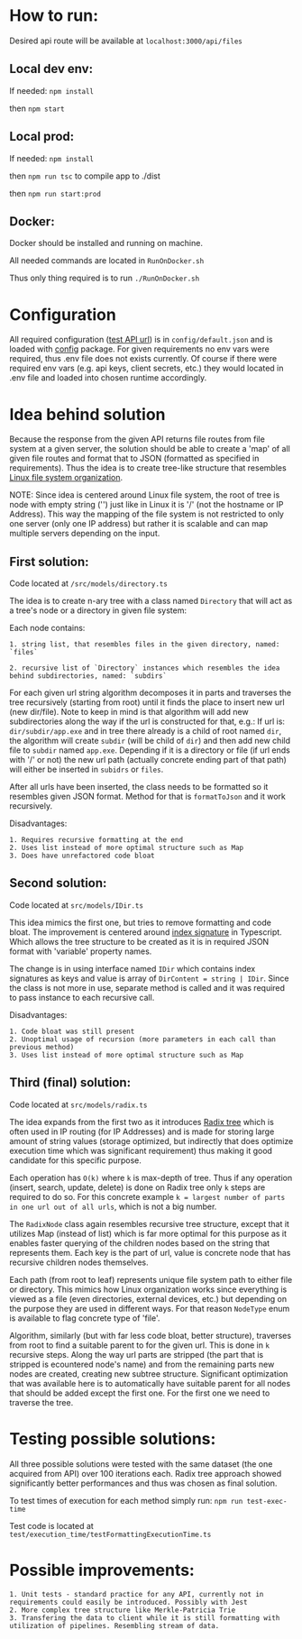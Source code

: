 # How to run:

Desired api route will be available at `localhost:3000/api/files`

## Local dev env:

If needed: `npm install`

then `npm start`


## Local prod:

If needed: `npm install`

then `npm run tsc` to compile app to ./dist

then `npm run start:prod`


## Docker:

Docker should be installed and running on machine.

All needed commands are located in `RunOnDocker.sh`

Thus only thing required is to run `./RunOnDocker.sh`

# Configuration

All required configuration ([test API url](https://rest-test-eight.vercel.app/api/test)) is in `config/default.json` and is loaded with [config](https://www.npmjs.com/package/config) package. 
For given requirements no env vars were required, thus .env file does not exists currently.
Of course if there were required env vars (e.g. api keys, client secrets, etc.) they would located in .env file and loaded into chosen runtime accordingly.

# Idea behind solution

Because the response from the given API returns file routes from file system at a given server, the solution should be able to create a 'map' of all given file routes and format that to JSON (formatted as specified in requirements).
Thus the idea is to create tree-like structure that resembles [Linux file system organization](https://medium.com/@jasurbek.go.dev/the-linux-filesystem-95673f4e3bd5).

NOTE: Since idea is centered around Linux file system, the root of tree is node with empty string ('') just like in Linux it is '/' (not the hostname or IP Address). This way the mapping of the file system is not restricted to only one server (only one IP address) but rather it is scalable and can map multiple servers depending on the input.

## First solution:

Code located at `/src/models/directory.ts`

The idea is to create n-ary tree with a class named `Directory` that will act as a tree's node or a directory in given file system:

Each node contains:

    1. string list, that resembles files in the given directory, named: `files`

    2. recursive list of `Directory` instances which resembles the idea behind subdirectories, named: `subdirs`

For each given url string algorithm decomposes it in parts and traverses the tree recursively (starting from root) until it finds the place to insert new url (new dir/file). Note to keep in mind is that algorithm will add new subdirectories along the way if the url is constructed for that, e.g.:
If url is: `dir/subdir/app.exe` and in tree there already is a child of root named `dir`, the algorithm will create `subdir` (will be child of `dir`) and then add new child file to `subdir` named `app.exe`.
Depending if it is a directory or file (if url ends with '/' or not) the new url path (actually concrete ending part of that path) will either be inserted in `subidrs` or `files`.

After all urls have been inserted, the class needs to be formatted so it resembles given JSON format. Method for that is `formatToJson` and it work recursively.

Disadvantages:
    
    1. Requires recursive formatting at the end
    2. Uses list instead of more optimal structure such as Map
    3. Does have unrefactored code bloat 

## Second solution:

Code located at `src/models/IDir.ts`

This idea mimics the first one, but tries to remove formatting and code bloat. The improvement is centered around [index signature](https://www.typescriptlang.org/docs/handbook/interfaces.html) in Typescript. Which allows the tree structure to be created as it is in required JSON format with 'variable' property names.

The change is in using interface named `IDir` which contains index signatures as keys and value is array of `DirContent = string | IDir`.
Since the class is not more in use, separate method is called and it was required to pass instance to each recursive call.

Disadvantages:
    
    1. Code bloat was still present
    2. Unoptimal usage of recursion (more parameters in each call than previous method)
    3. Uses list instead of more optimal structure such as Map

## Third (final) solution:

Code located at `src/models/radix.ts`

The idea expands from the first two as it introduces [Radix tree](https://en.wikipedia.org/wiki/Radix_tree) which is often used in IP routing (for IP Addresses) and is made for storing large amount of string values (storage optimized, but indirectly that does optimize execution time which was significant requirement) thus making it good candidate for this specific purpose. 

Each operation has `O(k)` where `k` is max-depth of tree. Thus if any operation (insert, search, update, delete) is done on Radix tree only `k` steps are required to do so. For this concrete example `k = largest number of parts in one url out of all urls`, which is not a big number.

The `RadixNode` class again resembles recursive tree structure, except that it utilizes Map (instead of list) which is far more optimal for this purpose as it enables faster querying of the children nodes based on the string that represents them. Each key is the part of url, value is concrete node that has recursive children nodes themselves. 

Each path (from root to leaf) represents unique file system path to either file or directory. This mimics how Linux organization works since everything is viewed as a file (even directories, external devices, etc.) but depending on the purpose they are used in different ways. For that reason `NodeType` enum is available to flag concrete type of 'file'.

Algorithm, similarly (but with far less code bloat, better structure), traverses from root to find a suitable parent to for the given url. This is done in `k` recursive steps. Along the way url parts are stripped (the part that is stripped is ecountered node's name) and from the remaining parts new nodes are created, creating new subtree structure. Significant optimization that was available here is to automatically have suitable parent for all nodes that should be added except the first one. For the first one we need to traverse the tree.

# Testing possible solutions:

All three possible solutions were tested with the same dataset (the one acquired from API) over 100 iterations each. Radix tree approach showed significantly better performances and thus was chosen as final solution.

To test times of execution for each method simply run: `npm run test-exec-time`

Test code is located at `test/execution_time/testFormattingExecutionTime.ts`


# Possible improvements:

    1. Unit tests - standard practice for any API, currently not in requirements could easily be introduced. Possibly with Jest
    2. More complex tree structure like Merkle-Patricia Trie
    3. Transfering the data to client while it is still formatting with utilization of pipelines. Resembling stream of data.



